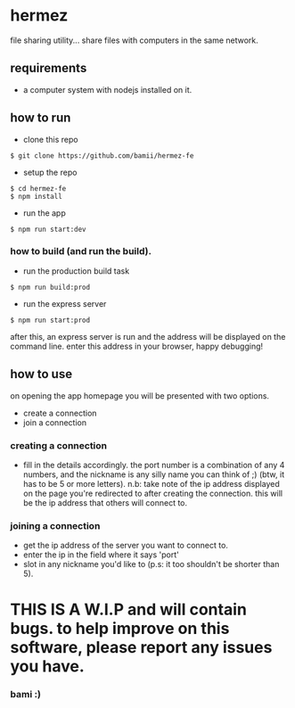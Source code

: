 # hermez
file sharing utility... share files with computers in the same network.

## requirements
- a computer system with nodejs installed on it.

## how to run 
- clone this repo
```
$ git clone https://github.com/bamii/hermez-fe
```
- setup the repo
```
$ cd hermez-fe
$ npm install
```
- run the app
```
$ npm run start:dev
```

### how to build (and run the build).
- run the production build task
```
$ npm run build:prod
```
- run the express server
```
$ npm run start:prod
```
after this, an express server is run and the address will be displayed on the command line. enter this address in your browser, happy debugging!


## how to use
on opening the app homepage you will be presented with two options.
- create a connection
- join a connection

### creating a connection
- fill in the details accordingly. the port number is a combination of any 4 numbers, and the nickname is any silly name you can think of ;) (btw, it has to be 5 or more letters).
n.b: take note of the ip address displayed on the page you're redirected to after creating the connection. this will be the ip address that others will connect to.

### joining a connection
- get the ip address of the server you want to connect to.
- enter the ip in the field where it says 'port'
- slot in any nickname you'd like to (p.s: it too shouldn't be shorter than 5).


# THIS IS A W.I.P and will contain bugs. to help improve on this software, please report any issues you have.

### bami :)
